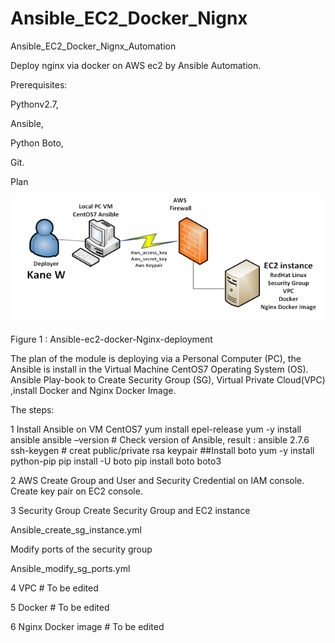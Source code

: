 # Ansible_EC2_Docker_Nignx

Ansible_EC2_Docker_Nignx_Automation


Deploy nginx via docker on AWS ec2 by Ansible Automation.

Prerequisites:

Pythonv2.7,

Ansible,

Python Boto,

Git.


Plan


![image of Plan_AnsibleEC2DockerNginxx](https://github.com/KaneWen/Ansible_EC2_Docker_Nignx/blob/master/Plan_AnsibleEC2DockerNginxx.png)
 
Figure 1  : Ansible-ec2-docker-Nginx-deployment

The plan of the module is deploying via a Personal Computer (PC), the Ansible is install in the Virtual Machine CentOS7 Operating System (OS). Ansible Play-book to Create Security Group (SG), Virtual Private Cloud(VPC) ,install Docker and Nginx Docker Image.

The steps:

1 Install  Ansible on VM CentOS7
yum install epel-release
yum -y install ansible
ansible –version        # Check version of Ansible, result : ansible 2.7.6
ssh-keygen               # creat public/private rsa keypair
##Install boto
yum -y install python-pip
 pip install -U boto
pip install boto boto3

2 AWS 
Create Group and User and Security Credential on IAM console.
Create key pair on EC2 console.

3 Security Group 
Create Security Group and EC2 instance

Ansible_create_sg_instance.yml

Modify ports of the security  group

Ansible_modify_sg_ports.yml


4 VPC  # To be edited

5 Docker  # To be edited

6 Nginx Docker image # To be edited
